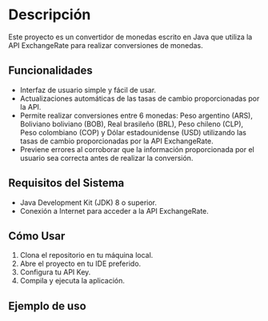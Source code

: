 <h1> Descripción  </h1>
Este proyecto es un convertidor de monedas escrito en Java que utiliza la API ExchangeRate para realizar conversiones de monedas.

<h2> Funcionalidades </h2>
 <ul>
  <li> Interfaz de usuario simple y fácil de usar.</li>
  <li> Actualizaciones automáticas de las tasas de cambio proporcionadas por la API.</li>
  <li> Permite realizar conversiones entre 6 monedas: Peso argentino (ARS), Boliviano boliviano (BOB), Real brasileño (BRL), Peso chileno (CLP), Peso colombiano (COP) y Dólar estadounidense (USD) utilizando las tasas de cambio proporcionadas por la API ExchangeRate.</li>
  <li> Previene errores al corroborar que la información proporcionada por el usuario sea correcta antes de realizar la conversión. </li>
</ul> 

<h2> Requisitos del Sistema </h2>
 <ul>
  <li>Java Development Kit (JDK) 8 o superior.</li>
  <li>Conexión a Internet para acceder a la API ExchangeRate.</li>
</ul> 

<h2> Cómo Usar </h2>
 <ol>
  <li>Clona el repositorio en tu máquina local. </li>
  <li>Abre el proyecto en tu IDE preferido.</li>
  <li>Configura tu API Key. </li>
   <li>Compila y ejecuta la aplicación.</li>
</ol>
   
<h2> Ejemplo de uso </h2>
